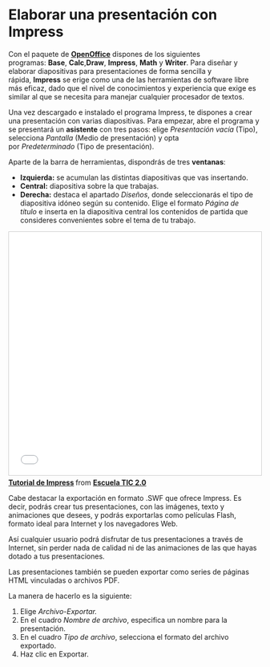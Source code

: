 # Elaborar una presentación con Impress

Con el paquete de [**OpenOffice**](http://www.openoffice.org/es/) dispones de los siguientes programas: **Base**, **Calc**,**Draw**, **Impress**, **Math** y **Writer**. Para diseñar y elaborar diapositivas para presentaciones de forma sencilla y rápida, **Impress** se erige como una de las herramientas de software libre más eficaz, dado que el nivel de conocimientos y experiencia que exige es similar al que se necesita para manejar cualquier procesador de textos.

Una vez descargado e instalado el programa Impress, te dispones a crear una presentación con varias diapositivas. Para empezar, abre el programa y se presentará un **asistente** con tres pasos: elige _Presentación vacía_ (Tipo), selecciona _Pantalla_ (Medio de presentación) y opta por _Predeterminado_ (Tipo de presentación).

Aparte de la barra de herramientas, dispondrás de tres **ventanas**:

*   **Izquierda:** se acumulan las distintas diapositivas que vas insertando.
*   **Central:** diapositiva sobre la que trabajas.
*   **Derecha:** destaca el apartado _Diseños_, donde seleccionarás el tipo de diapositiva idóneo según su contenido. Elige el formato _Página de título_ e inserta en la diapositiva central los contenidos de partida que consideres convenientes sobre el tema de tu trabajo.

<iframe src="//www.slideshare.net/slideshow/embed_code/key/wfewH2ftFYf2J" width="595" height="485" frameborder="0" marginwidth="0" marginheight="0" scrolling="no" style="border:1px solid #CCC; border-width:1px; margin-bottom:5px; max-width: 100%;" allowfullscreen> </iframe> <div style="margin-bottom:5px"> <strong> <a href="//www.slideshare.net/cephuelvamodulo2/tutorial-de-impress-3635485" title="Tutorial de Impress" target="_blank">Tutorial de Impress</a> </strong> from <strong><a href="https://www.slideshare.net/cephuelvamodulo2" target="_blank">Escuela TIC 2.0</a></strong> </div>

Cabe destacar la exportación en formato .SWF que ofrece Impress. Es decir, podrás crear tus presentaciones, con las imágenes, texto y animaciones que desees, y podrás exportarlas como películas Flash, formato ideal para Internet y los navegadores Web.

Así cualquier usuario podrá disfrutar de tus presentaciones a través de Internet, sin perder nada de calidad ni de las animaciones de las que hayas dotado a tus presentaciones.

Las presentaciones también se pueden exportar como series de páginas HTML vinculadas o archivos PDF.

La manera de hacerlo es la siguiente:

1.  Elige _Archivo-Exportar._
2.  En el cuadro _Nombre de archivo_, especifica un nombre para la presentación.
3.  En el cuadro _Tipo de archivo_, selecciona el formato del archivo exportado.
4.  Haz clic en Exportar.

